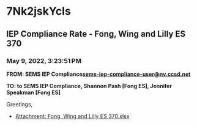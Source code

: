 # 7Nk2jskYcIs
## IEP Compliance Rate - Fong, Wing and Lilly ES 370
### May 9, 2022, 3:23:51 PM
**FROM: SEMS IEP Compliance<sems-iep-compliance-user@nv.ccsd.net>**

**TO: to SEMS IEP Compliance, Shannon Pash [Fong ES], Jennifer Speakman [Fong ES]**


Greetings,  





* [Attachment: Fong, Wing and Lilly ES 370.xlsx](7Nk2jskYcIs-attachment-1.xlsx)
